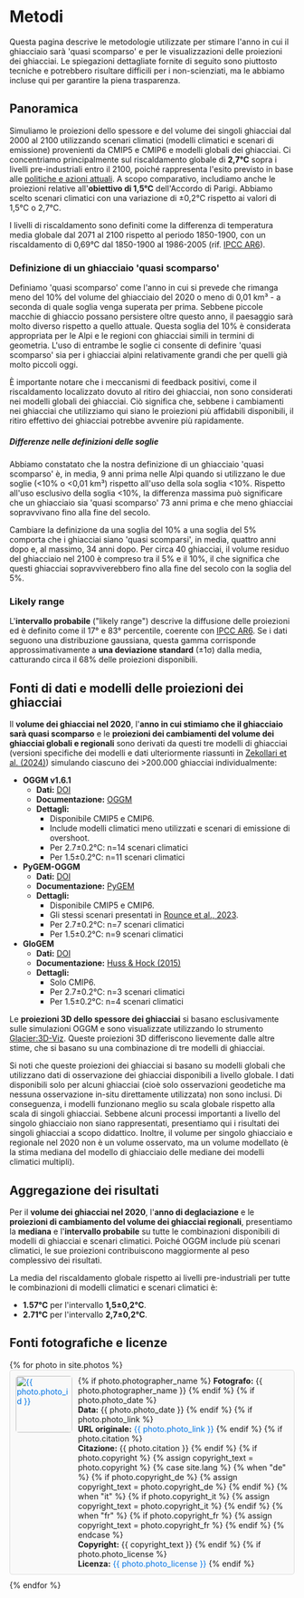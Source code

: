 # Metodi

Questa pagina descrive le metodologie utilizzate per stimare l'anno in cui
il ghiacciaio sarà 'quasi scomparso' e per le visualizzazioni delle proiezioni dei ghiacciai. Le spiegazioni dettagliate fornite di seguito sono piuttosto tecniche e potrebbero risultare difficili per i non-scienziati, ma le abbiamo incluse qui per garantire la piena trasparenza.

## Panoramica

Simuliamo le proiezioni dello spessore e del volume dei singoli ghiacciai dal 2000 al 2100 utilizzando scenari climatici (modelli climatici e scenari di emissione) provenienti da CMIP5 e CMIP6 e modelli globali dei ghiacciai. Ci concentriamo principalmente sul riscaldamento globale di **2,7°C** sopra i livelli pre-industriali entro il 2100, poiché rappresenta l'esito previsto in base alle [politiche e azioni attuali](https://climateactiontracker.org/global/cat-thermometer/). A scopo comparativo, includiamo anche le proiezioni relative all'**obiettivo di 1,5°C** dell'Accordo di Parigi. Abbiamo scelto scenari climatici con una variazione di ±0,2°C rispetto ai valori di 1,5°C o 2,7°C.

I livelli di riscaldamento sono definiti come la differenza di temperatura media globale dal 2071 al 2100 rispetto al periodo 1850-1900, con un riscaldamento di 0,69°C dal 1850-1900 al 1986-2005 (rif. [IPCC AR6](https://www.ipcc.ch/report/ar6/wg1/)).

### Definizione di un ghiacciaio 'quasi scomparso'
Definiamo 'quasi scomparso' come l'anno in cui si prevede che rimanga meno del 10% del volume del ghiacciaio del 2020 o meno di 0,01 km³ - a seconda di quale soglia venga superata per prima. Sebbene piccole macchie di ghiaccio possano persistere oltre questo anno, il paesaggio sarà molto diverso rispetto a quello attuale. Questa soglia del 10% è considerata appropriata per le Alpi e le regioni con ghiacciai simili in termini di geometria. L'uso di entrambe le soglie ci consente di definire 'quasi scomparso' sia per i ghiacciai alpini relativamente grandi che per quelli già molto piccoli oggi.

È importante notare che i meccanismi di feedback positivi, come il riscaldamento localizzato dovuto al ritiro dei ghiacciai, non sono considerati nei modelli globali dei ghiacciai. Ciò significa che, sebbene i cambiamenti nei ghiacciai che utilizziamo qui siano le proiezioni più affidabili disponibili, il ritiro effettivo dei ghiacciai potrebbe avvenire più rapidamente.

##### Differenze nelle definizioni delle soglie
Abbiamo constatato che la nostra definizione di un ghiacciaio 'quasi scomparso' è, in media, 9 anni prima nelle Alpi quando si utilizzano le due soglie (<10% o <0,01 km³) rispetto all'uso della sola soglia <10%. Rispetto all'uso esclusivo della soglia <10%, la differenza massima può significare che un ghiacciaio sia 'quasi scomparso' 73 anni prima e che meno ghiacciai sopravvivano fino alla fine del secolo.

Cambiare la definizione da una soglia del 10% a una soglia del 5% comporta che i ghiacciai siano 'quasi scomparsi', in media, quattro anni dopo e, al massimo, 34 anni dopo. Per circa 40 ghiacciai, il volume residuo del ghiacciaio nel 2100 è compreso tra il 5% e il 10%, il che significa che questi ghiacciai sopravviverebbero fino alla fine del secolo con la soglia del 5%.

### Likely range

L'**intervallo probabile** ("likely range") descrive la diffusione delle proiezioni ed è definito come il 17° e 83° percentile, coerente con [IPCC AR6](https://www.ipcc.ch/report/ar6/wg1/). Se i dati seguono una distribuzione gaussiana, questa gamma corrisponde approssimativamente a **una deviazione standard** (±1σ) dalla media, catturando circa il 68% delle proiezioni disponibili.

## Fonti di dati e modelli delle proiezioni dei ghiacciai

Il **volume dei ghiacciai nel 2020**, l'**anno in cui stimiamo che il ghiacciaio sarà quasi scomparso** e le **proiezioni dei cambiamenti del volume dei ghiacciai globali e regionali** sono derivati da questi tre modelli di ghiacciai (versioni specifiche dei modelli e dati ulteriormente riassunti in [Zekollari et al. (2024)](https://doi.org/10.5194/tc-18-5045-2024)) simulando ciascuno dei >200.000 ghiacciai individualmente:
- **OGGM v1.6.1**  
  - **Dati:** [DOI](https://doi.org/10.5281/zenodo.8286064)  
  - **Documentazione:** [OGGM](https://oggm.org/)  
  - **Dettagli:**  
    - Disponibile CMIP5 e CMIP6.  
    - Include modelli climatici meno utilizzati e scenari di emissione di overshoot.  
    - Per 2.7±0.2°C: n=14 scenari climatici  
    - Per 1.5±0.2°C: n=11 scenari climatici  
- **PyGEM-OGGM**  
  - **Dati:** [DOI](https://doi.org/10.5067/P8BN9VO9N5C7)  
  - **Documentazione:** [PyGEM](https://pygem.readthedocs.io/en/latest/introduction.html)  
  - **Dettagli:**  
    - Disponibile CMIP5 e CMIP6.  
    - Gli stessi scenari presentati in [Rounce et al., 2023](https://doi.org/10.1126/science.abo1324).  
    - Per 2.7±0.2°C: n=7 scenari climatici  
    - Per 1.5±0.2°C: n=9 scenari climatici  
- **GloGEM**  
  - **Dati:** [DOI](https://doi.org/10.5281/zenodo.10908277)  
  - **Documentazione:** [Huss & Hock (2015)](https://doi.org/10.3389/feart.2015.00054)  
  - **Dettagli:**  
    - Solo CMIP6.  
    - Per 2.7±0.2°C: n=3 scenari climatici  
    - Per 1.5±0.2°C: n=4 scenari climatici  

Le **proiezioni 3D dello spessore dei ghiacciai** si basano esclusivamente sulle simulazioni OGGM
e sono visualizzate utilizzando lo strumento [Glacier:3D-Viz](https://glacier3dviz.oggm.org/tutorials/welcome.html). Queste proiezioni 3D differiscono
lievemente dalle altre stime, che si basano su una combinazione di tre
modelli di ghiacciai.

Si noti che queste proiezioni dei ghiacciai si basano su modelli globali che utilizzano
dati di osservazione dei ghiacciai disponibili a livello globale. I dati disponibili solo
per alcuni ghiacciai (cioè solo osservazioni geodetiche ma nessuna osservazione in-situ
direttamente utilizzata) non sono inclusi. Di conseguenza, i modelli funzionano meglio su scala globale rispetto alla
scala di singoli ghiacciai. Sebbene alcuni processi importanti a livello del singolo
ghiacciaio non siano rappresentati, presentiamo qui i risultati dei singoli ghiacciai
a scopo didattico. Inoltre, il volume per singolo ghiacciaio e regionale nel
2020 non è un volume osservato, ma un volume modellato (è la stima mediana del modello di ghiacciaio
delle mediane dei modelli climatici multipli).

## Aggregazione dei risultati

Per il **volume dei ghiacciai nel 2020**, l'**anno di deglaciazione** e le **proiezioni di cambiamento del volume dei ghiacciai regionali**, presentiamo la **mediana** e l'**intervallo probabile**
su tutte le combinazioni disponibili di modelli di ghiacciai e scenari climatici. Poiché OGGM include più scenari climatici, le sue proiezioni contribuiscono maggiormente al peso complessivo dei risultati. 

La media del riscaldamento globale rispetto ai livelli pre-industriali per tutte le combinazioni di modelli climatici e scenari climatici è:  
- **1.57°C** per l'intervallo **1,5±0,2°C**.  
- **2.71°C** per l'intervallo **2,7±0,2°C**.  

## Fonti fotografiche e licenze
<style>
  .photo-container {
    display: flex;
    align-items: flex-start;
    border: 1px solid #ddd; /* Adds a light gray border around each photo block */
    padding: 10px; /* Adds space between the content and the border */
    margin-bottom: 10px; /* Adds space between each photo block */
    border-radius: 5px; /* Rounds the corners of the border */
    background-color: #f9f9f9; /* Light background color for better contrast */
  }

  .photo-container img {
    margin-right: 10px; /* Adds space between the image and the text */
    width: 100px; /* Fixes image width */
    height: auto; /* Maintains aspect ratio */
    border-radius: 5px; /* Optional: adds rounded corners to the image */
    min-width: 100px;
  }

  .photo-container .text-content {
    display: block;
    flex-direction: column; /* Stacks text content vertically */
  }

  .photo-container a {
    color: #0073e6; /* Makes links visually distinct */
    text-decoration: none; /* Removes underline from links */
  }

  .photo-container a:hover {
    text-decoration: underline; /* Adds underline on hover for clarity */
  }

</style>
<div>
  {% for photo in site.photos %}
    <div class="photo-container" id="{{ photo.photo_id }}">
      <a href="{{ site.baseurl }}{{ photo.filename }}">
        <img src="{{ site.baseurl }}{{ photo.filename }}" alt="{{ photo.photo_id }}" style="width: 100px; height: auto;">
      </a>
      <div class="text-content">
        {% if photo.photographer_name %}
          <b>Fotografo:</b> {{ photo.photographer_name }}
        {% endif %}
        {% if photo.photo_date %}
          <br><b>Data:</b> {{ photo.photo_date }}
        {% endif %}
        {% if photo.photo_link %}
          <br><b>URL originale:</b> <a href="{{ photo.photo_link }}">{{ photo.photo_link }}</a>
        {% endif %}
        {% if photo.citation %}
          <br><b>Citazione:</b> {{ photo.citation }}
        {% endif %}
        {% if photo.copyright %}
          {% assign copyright_text = photo.copyright %}
          {% case site.lang %}
            {% when "de" %}
              {% if photo.copyright_de %}
                {% assign copyright_text = photo.copyright_de %}
              {% endif %}
            {% when "it" %}
              {% if photo.copyright_it %}
                {% assign copyright_text = photo.copyright_it %}
              {% endif %}
            {% when "fr" %}
              {% if photo.copyright_fr %}
                {% assign copyright_text = photo.copyright_fr %}
              {% endif %}
          {% endcase %}
          <br><b>Copyright:</b> {{ copyright_text }}
        {% endif %}
        {% if photo.photo_license %}
          <br><b>Licenza:</b> <a href="{{ photo.photo_license_url }}">{{ photo.photo_license }}</a>
        {% endif %}
      </div>
    </div>
  {% endfor %}
</div>

